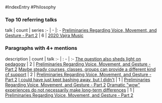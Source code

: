 #IndexEntry #Philosophy

### Top 10 referring talks
talk | count | series
:- | - |: -
<a data-href="Preliminaries Regarding Voice, Movement, and Gesture - Part 2" href="Preliminaries+Regarding+Voice%2C+Movement%2C+and+Gesture+-+Part+2" class="internal-link">Preliminaries Regarding Voice, Movement, and Gesture - Part 2</a> | 6 | <a data-href="2020 Vajra Music" href="2020+Vajra+Music" class="internal-link">2020 Vajra Music</a>

### Paragraphs with 4+ mentions
description | count | talk
:- | : - | :-
<a aria-label-position="top" aria-label="Preliminaries Regarding Voice, Movement, and Gesture - Part 2 > The question also sheds light on pedagogy" data-href="Preliminaries Regarding Voice, Movement, and Gesture - Part 2#The question also sheds light on pedagogy" href="Preliminaries+Regarding+Voice%2C+Movement%2C+and+Gesture+-+Part+2#The+question+also+sheds+light+on+pedagogy" class="internal-link">The question also sheds light on pedagogy</a> | 2 | <a data-href="Preliminaries Regarding Voice, Movement, and Gesture - Part 2" href="Preliminaries+Regarding+Voice%2C+Movement%2C+and+Gesture+-+Part+2" class="internal-link">Preliminaries Regarding Voice, Movement, and Gesture - Part 2</a>
<a aria-label-position="top" aria-label="Preliminaries Regarding Voice, Movement, and Gesture - Part 2 > Maybe steady courses classes groups can provide a different kind of support" data-href="Preliminaries Regarding Voice, Movement, and Gesture - Part 2#Maybe steady courses classes groups can provide a different kind of support" href="Preliminaries+Regarding+Voice%2C+Movement%2C+and+Gesture+-+Part+2#Maybe+steady+courses+classes+groups+can+provide+a+different+kind+of+support" class="internal-link">Maybe steady courses, classes, groups can provide a different kind of support</a> | 2 | <a data-href="Preliminaries Regarding Voice, Movement, and Gesture - Part 2" href="Preliminaries+Regarding+Voice%2C+Movement%2C+and+Gesture+-+Part+2" class="internal-link">Preliminaries Regarding Voice, Movement, and Gesture - Part 2</a>
<a aria-label-position="top" aria-label="Preliminaries Regarding Voice, Movement, and Gesture - Part 2 > I could have just kept bashing away but I didnt" data-href="Preliminaries Regarding Voice, Movement, and Gesture - Part 2#I could have just kept bashing away but I didn't" href="Preliminaries+Regarding+Voice%2C+Movement%2C+and+Gesture+-+Part+2#I+could+have+just+kept+bashing+away+but+I+didn%27t" class="internal-link">I could have just kept bashing away, but I didn&#x27;t</a> | 1 | <a data-href="Preliminaries Regarding Voice, Movement, and Gesture - Part 2" href="Preliminaries+Regarding+Voice%2C+Movement%2C+and+Gesture+-+Part+2" class="internal-link">Preliminaries Regarding Voice, Movement, and Gesture - Part 2</a>
<a aria-label-position="top" aria-label="Preliminaries Regarding Voice, Movement, and Gesture - Part 2 > Dramatic wow experiences do not necessarily make long-term differences" data-href="Preliminaries Regarding Voice, Movement, and Gesture - Part 2#Dramatic wow experiences do not necessarily make long-term differences" href="Preliminaries+Regarding+Voice%2C+Movement%2C+and+Gesture+-+Part+2#Dramatic+%22wow%22+experiences+do+not+necessarily+make+long-term+differences" class="internal-link">Dramatic &quot;wow&quot; experiences do not necessarily make long-term differences</a> | 1 | <a data-href="Preliminaries Regarding Voice, Movement, and Gesture - Part 2" href="Preliminaries+Regarding+Voice%2C+Movement%2C+and+Gesture+-+Part+2" class="internal-link">Preliminaries Regarding Voice, Movement, and Gesture - Part 2</a>

